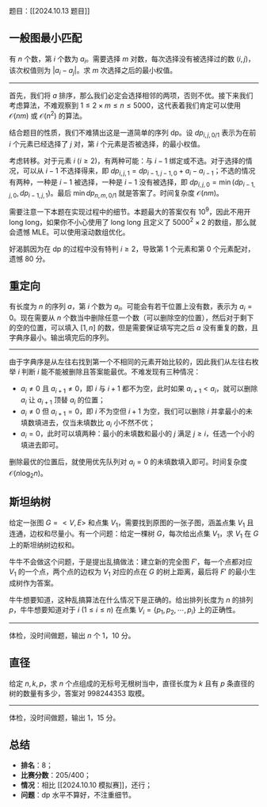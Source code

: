 题目：[[2024.10.13 题目]]

## 一般图最小匹配

有 $n$ 个数，第 $i$ 个数为 $a_i$。需要选择 $m$ 对数，每次选择没有被选择过的数 $(i,j)$，该次权值则为 $|a_i-a_j|$。求 $m$ 次选择之后的最小权值。

---

首先，我们将 $a$ 排序，那么我们必定会选择相邻的两项，否则不优。接下来我们考虑算法，不难观察到 $1\le 2\times m\le n\le 5000$，这代表着我们肯定可以使用 $\mathcal O(nm)$ 或 $\mathcal O(n^2)$ 的算法。

结合题目的性质，我们不难猜出这是一道简单的序列 dp。设 $dp_{i,j,0/1}$ 表示为在前 $i$ 个元素已经选择了 $j$ 对，第 $i$ 个元素是否被选择，的最小权值。

考虑转移。对于元素 $i$ ${} (i\ge 2) {}$，有两种可能：与 $i-1$ 绑定或不选。对于选择的情况，可以从 $i-1$ 不选择得来，即 $dp_{i,j,1}=dp_{i-1,j-1,0}+a_i-a_{i-1}$；不选的情况有两种，一种是 $i-1$ 被选择，一种是 $i-1$ 没有被选择，即 $dp_{i,j,0}=\min(dp_{i - 1,j,0},dp_{i - 1,j,1})$。最后 $\min dp_{n,m,0/1}$ 就是答案了。时间复杂度 $\mathcal O(nm)$。

需要注意一下本题在实现过程中的细节。本题最大的答案仅有 $10^9$，因此不用开 long long，如果你不小心使用了 long long 且定义了 $5000^2\times 2$ 的数组，那么就会遗憾 MLE。可以使用滚动数组优化。

好渴鹅因为在 dp 的过程中没有特判 $i\ge 2$，导致第 $1$ 个元素和第 $0$ 个元素配对，遗憾 $80$ 分。

## 重定向

有长度为 $n$ 的序列 $a$，第 $i$ 个数为 $a_i$。可能会有若干位置上没有数，表示为 $a_i=0$。现在需要从 $n$ 个数当中删除任意一个数（可以删除空的位置），然后对于剩下的空的位置，可以填入 $[1,n]$ 的数，但是需要保证填写完之后 $a$ 没有重复的数，且字典序最小。输出填完后的序列。

---

由于字典序是从左往右找到第一个不相同的元素开始比较的，因此我们从左往右枚举 $i$ 判断 $i$ 能不能被删除且答案能最优。不难发现有三种情况：

- $a_i\ne 0$ 且 $a_{i+1}\ne 0$，即 $i$ 与 $i+1$ 都不为空，此时如果 $a_{i+1}<a_i$，就可以删除 $a_i$ 让 $a_{i+1}$ 顶替 $a_i$ 的位置；
- $a_i\ne 0$ 但 $a_{i+1}=0$，即 $i$ 不为空但 $i+1$ 为空，我们可以删除 $i$ 并拿最小的未填数填进去，仅当未填数比 $a_i$ 小不然不优；
- $a_i=0$，此时可以填两种：最小的未填数和最小的 $j$ 满足 $j\ge i$，任选一个小的填进去即可。

删除最优的位置后，就使用优先队列对 $a_i=0$ 的未填数填入即可。时间复杂度 $\mathcal O(n\log_2 n)$。

## 斯坦纳树

给定一张图 $G=<V,E>$ 和点集 $V_1$，需要找到原图的一张子图，涵盖点集 $V_1$ 且连通，边权和尽量小。有一个问题：给定一棵树 $G$，每次给出点集 ${} V_1 {}$，求 $V_1$ 在 $G$ 上的斯坦纳树边权和。

牛牛不会做这个问题，于是提出乱搞做法：建立新的完全图 $F'$，每一个点都对应 $V_1$ 的一个点，两个点的边权为 $V_1$ 对应的点在 $G$ 的树上距离，最后将 $F'$ 的最小生成树作为答案。

牛牛想要知道，这种乱搞算法在什么情况下是正确的。给出排列长度为 $n$ 的排列 $p$，牛牛想要知道对于 $i$ $(1\le i\le n)$ 在点集 $V_i=\{p_1,p_2,\cdots,p_i\}$ 上的正确性。

---

体检，没时间做题，输出 $n$ 个 $1$，$10$ 分。

## 直径

给定 $n,k,p$，求 $n$ 个点组成的无标号无根树当中，直径长度为 $k$ 且有 $p$ 条直径的树的数量有多少，答案对 $998244353$ 取模。

---

体检，没时间做题，输出 $1$，$15$ 分。

## 总结

- **排名**：$8$；
- **比赛分数**：$205/400$；
- **情况**：相比 [[2024.10.10 模拟赛]]，还行；
- **问题**：dp 水平不算好，不注重细节。